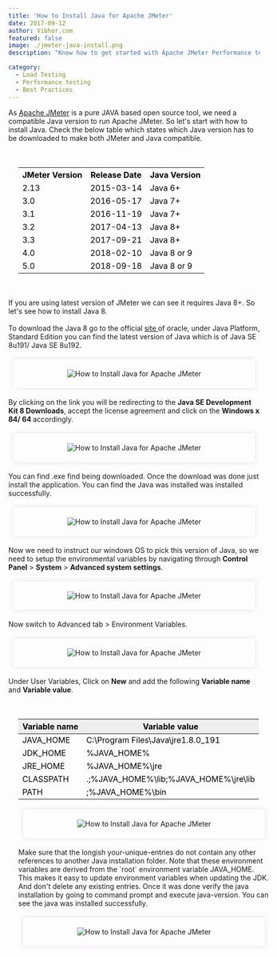 ```yaml
---
title: 'How to Install Java for Apache JMeter'
date: 2017-09-12
author: Vibhor.com
featured: false
image: ./jmeter-java-install.png
description: "Know how to get started with Apache JMeter Performance testing tool"

category:
  - Load Testing
  - Performance testing
  - Best Practices
---
```





<div class="entry-content">
<p >
As <a href="/blog/2018/06/25/introduction-to-apache-jmeter-guide">Apache JMeter</a> is a pure JAVA based open source tool, we need a compatible Java version to run Apache JMeter. So let's start with how to install Java.
Check the below table which states which Java version has to be downloaded to make both JMeter and Java compatible.
</p>
<div class="table-responsive" style="width:100%; padding:20px 20px;">
<table class="table table-bordered table-hover table-sm" style="color:black !important">
<tbody>
<tr>
<th>JMeter Version</th>
<th>Release Date</th>
<th>Java Version</th>
</tr>
<tr>
<td>2.13</td>
<td>2015-03-14</td>
<td>Java 6+</td>
</tr>
<tr>
<td>3.0</td>
<td>2016-05-17</td>
<td>Java 7+</td>
</tr>
<tr>
<td>3.1</td>
<td>2016-11-19</td>
<td>Java 7+</td>
</tr>
<tr><td>3.2</td>
<td>2017-04-13</td>
<td>Java 8+</td>
</tr>

<tr><td>3.3</td>
<td>2017-09-21</td>
<td>Java 8+</td>
</tr>
<tr><td>4.0</td>
<td>2018-02-10</td>
<td>Java 8 or 9</td>
</tr>
<tr><td>5.0</td>
<td>2018-09-18</td>
<td>Java 8 or 9</td>
</tr>
</tbody>
</table>
</div>
<p >If you are using latest version of JMeter we can see it requires Java 8+. So let's see how to install Java 8.<br><br>
To download the Java 8 go to the official <a href="https://www.oracle.com/technetwork/java/javase/downloads/index.html">site </a>of oracle, under Java Platform, Standard Edition you can find the latest version of Java which is of Java SE 8u191/ Java SE 8u192.
</p>
<center>
<div style="width:88%; margin-top:20px; margin-bottom:20px;padding:20px; box-shadow:0 0 10px rgba(0,0,0,0.1)">
<img class="main-img img-responsive" src="./java-site.png" alt="How to Install Java for Apache JMeter">
</div>
</center>
<p >By clicking on the link you will be redirecting to the <b>Java SE Development Kit 8 Downloads</b>, accept the license agreement and click on the <b>Windows x 84/ 64 </b>accordingly.
</p>
<center>
<div style="width:88%; margin-top:20px; margin-bottom:20px;padding:20px; box-shadow:0 0 10px rgba(0,0,0,0.1)">
<img class="main-img img-responsive" src="./java-agree-down.png" alt="How to Install Java for Apache JMeter">
</div>
</center>
<p >You can find .exe find being downloaded. Once the download was done just install the application.
You can find the Java was installed was installed successfully.
</p>
<center>
<div style="width:88%; margin-top:20px; margin-bottom:20px;padding:20px; box-shadow:0 0 10px rgba(0,0,0,0.1)">
<img class="main-img img-responsive" src="./java-installed.png" alt="How to Install Java for Apache JMeter">
</div>
</center>
<p >Now we need to instruct our windows OS to pick this version of Java, so we need to setup the environmental variables by navigating through <b>Control Panel</b> &gt; <b>System</b> &gt; <b>Advanced system settings</b>.
</p>
<center>
<div style="width:88%; margin-top:20px; margin-bottom:20px;padding:20px; box-shadow:0 0 10px rgba(0,0,0,0.1)">
<img class="main-img img-responsive" src="./java-syatem-adv.png" alt="How to Install Java for Apache JMeter">
</div>
</center>
<p >Now switch to Advanced tab &gt; Environment Variables.
</p>
<center>
<div style="width:88%; margin-top:20px; margin-bottom:20px;padding:20px; box-shadow:0 0 10px rgba(0,0,0,0.1)">
<img class="main-img img-responsive" src="./java-env-var.png" alt="How to Install Java for Apache JMeter">
</div>
</center>
<p >Under User Variables, Click on <b>New</b> and add the following <b>Variable name</b> and <b>Variable value</b>.
</p>
<div class="table-responsive" style="width:100%; padding:20px 20px;">
<table class="table table-bordered table-hover table-sm" style="color:black !important">
<thead>
<tr class="table-primary" style="background-color:rgba(0,0,0,0.06)">
<th>Variable name</th>
<th>Variable value</th>
</tr>
</thead>
<tbody>
<tr>
<td>JAVA_HOME</td>
<td>C:\Program Files\Java\jre1.8.0_191</td>
</tr>
<tr>
<td>JDK_HOME</td>
<td>%JAVA_HOME%</td>
</tr>
<tr>
<td>JRE_HOME</td>
<td>%JAVA_HOME%\jre</td>
</tr>
<tr>
<td>CLASSPATH</td>
<td>.;%JAVA_HOME%\lib;%JAVA_HOME%\jre\lib</td>
</tr>
<tr>
<td>PATH</td>
<td>;%JAVA_HOME%\bin</td>
</tr>
</tbody>
</table>
<center>
<div style="width:88%; margin-top:20px; margin-bottom:20px;padding:20px; box-shadow:0 0 10px rgba(0,0,0,0.1)">
<img class="main-img img-responsive" src="./java-user-var.png" alt="How to Install Java for Apache JMeter">
</div>
</center>
<p >
Make sure that the longish your-unique-entries do not contain any other references to another Java installation folder.
Note that these environment variables are derived from the `root` environment variable JAVA_HOME. This makes it easy to update environment variables when updating the JDK.
And don't delete any existing entries.
Once it was done verify the java installation by going to command prompt and execute java-version. You can see the java was installed successfully.
</p>
<center>
<div style="width:88%; margin-top:20px; margin-bottom:20px;padding:20px; box-shadow:0 0 10px rgba(0,0,0,0.1)">
<img class="main-img img-responsive" src="./java-verify-cli.png" alt="How to Install Java for Apache JMeter">
</div>
</center>
</div>



</div>
